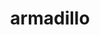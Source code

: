 ---
title: "armadillo"
layout: cache
categories: [package, develop]
meta: {"compilers": ["gcc@=12.3.0"], "num_specs": 6, "num_specs_by_stack": {"root": 6, "tutorial": 5}, "oss": ["ubuntu22.04"], "platforms": ["linux"], "stacks": ["root", "tutorial"], "targets": ["x86_64_v3"], "versions": ["14.2.3"]}
spec_details: [{"compiler": "gcc@=12.3.0", "hash": "2c3mse4prdfcomikentvr432ytlqfqwt", "os": "ubuntu22.04", "platform": "linux", "size": "-", "stacks": ["root"], "target": "x86_64_v3", "variants": ["build_system=cmake", "build_type=Release", "generator=make", "~ipo", "patches=59207b1"], "versions": ["14.2.3"]}, {"compiler": "gcc@=12.3.0", "hash": "3th7kla6aphdq3mthdhc6gzxd56mcbrh", "os": "ubuntu22.04", "platform": "linux", "size": "-", "stacks": ["root", "tutorial"], "target": "x86_64_v3", "variants": ["build_system=cmake", "build_type=Release", "generator=make", "~ipo", "patches=59207b1"], "versions": ["14.2.3"]}, {"compiler": "gcc@=12.3.0", "hash": "5vcmamxhsor5q7to6vsgh5ygqdt5al4k", "os": "ubuntu22.04", "platform": "linux", "size": "-", "stacks": ["root", "tutorial"], "target": "x86_64_v3", "variants": ["build_system=cmake", "build_type=Release", "generator=make", "~ipo", "patches=59207b1"], "versions": ["14.2.3"]}, {"compiler": "gcc@=12.3.0", "hash": "qghnhhgr62alnxjbrkvdkzopb2ohb4rg", "os": "ubuntu22.04", "platform": "linux", "size": "-", "stacks": ["root", "tutorial"], "target": "x86_64_v3", "variants": ["build_system=cmake", "build_type=Release", "generator=make", "~ipo", "patches=59207b1"], "versions": ["14.2.3"]}, {"compiler": "gcc@=12.3.0", "hash": "w6efsg7ok7jpbxee5hzybz43w4zx6jxl", "os": "ubuntu22.04", "platform": "linux", "size": "-", "stacks": ["root", "tutorial"], "target": "x86_64_v3", "variants": ["build_system=cmake", "build_type=Release", "generator=make", "~ipo", "patches=59207b1"], "versions": ["14.2.3"]}, {"compiler": "gcc@=12.3.0", "hash": "wg2yld3m4mgmwczhog4abf3z7qulizfx", "os": "ubuntu22.04", "platform": "linux", "size": "-", "stacks": ["root", "tutorial"], "target": "x86_64_v3", "variants": ["build_system=cmake", "build_type=Release", "generator=make", "~ipo", "patches=59207b1"], "versions": ["14.2.3"]}]
---
